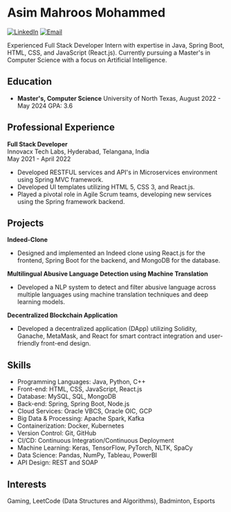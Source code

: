 # Asim Mahroos Mohammed

[![LinkedIn](https://img.shields.io/badge/-LinkedIn-blue?style=flat-square&logo=linkedin)](https://www.linkedin.com/in/asim-mahroos-mohammed-943a18207/)
[![Email](https://img.shields.io/badge/-Email-c14438?style=flat-square&logo=gmail)](mailto:asimcyb@gmail.com)

Experienced Full Stack Developer Intern with expertise in Java, Spring Boot, HTML, CSS, and JavaScript (React.js). Currently pursuing a Master's in Computer Science with a focus on Artificial Intelligence.

## Education
- **Master's, Computer Science**
  University of North Texas, August 2022 - May 2024
  GPA: 3.6

## Professional Experience
**Full Stack Developer**  
Innovacx Tech Labs, Hyderabad, Telangana, India  
May 2021 - April 2022
- Developed RESTFUL services and API's in Microservices environment using Spring MVC framework.
- Developed UI templates utilizing HTML 5, CSS 3, and React.js.
- Played a pivotal role in Agile Scrum teams, developing new services using the Spring framework backend.

## Projects
**Indeed-Clone**
- Designed and implemented an Indeed clone using React.js for the frontend, Spring Boot for the backend, and MongoDB for the database.

**Multilingual Abusive Language Detection using Machine Translation**
- Developed a NLP system to detect and filter abusive language across multiple languages using machine translation techniques and deep learning models.

**Decentralized Blockchain Application**
- Developed a decentralized application (DApp) utilizing Solidity, Ganache, MetaMask, and React for smart contract integration and user-friendly front-end design.

## Skills
- Programming Languages: Java, Python, C++
- Front-end: HTML, CSS, JavaScript, React.js
- Database: MySQL, SQL, MongoDB
- Back-end: Spring, Spring Boot, Node.js
- Cloud Services: Oracle VBCS, Oracle OIC, GCP
- Big Data & Processing: Apache Spark, Kafka
- Containerization: Docker, Kubernetes
- Version Control: Git, GitHub
- CI/CD: Continuous Integration/Continuous Deployment
- Machine Learning: Keras, TensorFlow, PyTorch, NLTK, SpaCy
- Data Science: Pandas, NumPy, Tableau, PowerBI
- API Design: REST and SOAP

## Interests
Gaming, LeetCode (Data Structures and Algorithms), Badminton, Esports
